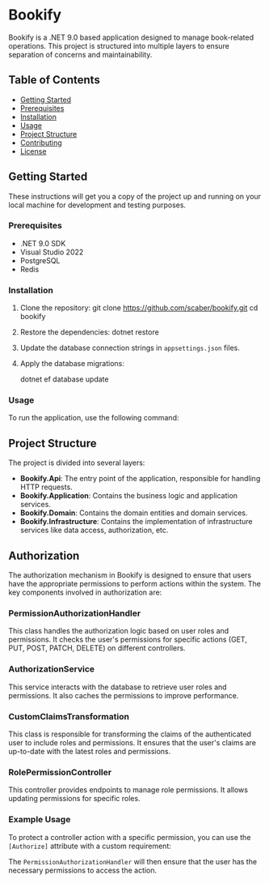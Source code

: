 # Bookify

Bookify is a .NET 9.0 based application designed to manage book-related operations. This project is structured into multiple layers to ensure separation of concerns and maintainability.

## Table of Contents

- [Getting Started](#getting-started)
- [Prerequisites](#prerequisites)
- [Installation](#installation)
- [Usage](#usage)
- [Project Structure](#project-structure)
- [Contributing](#contributing)
- [License](#license)

## Getting Started

These instructions will get you a copy of the project up and running on your local machine for development and testing purposes.

### Prerequisites

- .NET 9.0 SDK
- Visual Studio 2022
- PostgreSQL
- Redis

### Installation

1. Clone the repository:
git clone https://github.com/scaber/bookify.git
cd bookify


2. Restore the dependencies:
    dotnet restore
	
	
3. Update the database connection strings in `appsettings.json` files.

4. Apply the database migrations:
    
	dotnet ef database update
	
	
### Usage

To run the application, use the following command:

## Project Structure

The project is divided into several layers:

- **Bookify.Api**: The entry point of the application, responsible for handling HTTP requests.
- **Bookify.Application**: Contains the business logic and application services.
- **Bookify.Domain**: Contains the domain entities and domain services.
- **Bookify.Infrastructure**: Contains the implementation of infrastructure services like data access, authorization, etc.
 


## Authorization

The authorization mechanism in Bookify is designed to ensure that users have the appropriate permissions to perform actions within the system. The key components involved in authorization are:

### PermissionAuthorizationHandler

This class handles the authorization logic based on user roles and permissions. It checks the user's permissions for specific actions (GET, PUT, POST, PATCH, DELETE) on different controllers.

### AuthorizationService

This service interacts with the database to retrieve user roles and permissions. It also caches the permissions to improve performance.

### CustomClaimsTransformation

This class is responsible for transforming the claims of the authenticated user to include roles and permissions. It ensures that the user's claims are up-to-date with the latest roles and permissions.

### RolePermissionController

This controller provides endpoints to manage role permissions. It allows updating permissions for specific roles.

### Example Usage

To protect a controller action with a specific permission, you can use the `[Authorize]` attribute with a custom requirement:


The `PermissionAuthorizationHandler` will then ensure that the user has the necessary permissions to access the action.

 
 